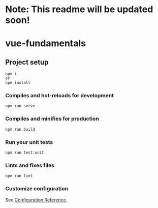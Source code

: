# Note: This readme will be updated soon!
# vue-fundamentals

## Project setup
```
npm i
or
npm install
```

### Compiles and hot-reloads for development
```
npm run serve
```

### Compiles and minifies for production
```
npm run build
```

### Run your unit tests
```
npm run test:unit
```

### Lints and fixes files
```
npm run lint
```

### Customize configuration

See [Configuration Reference](https://cli.vuejs.org/config/).
